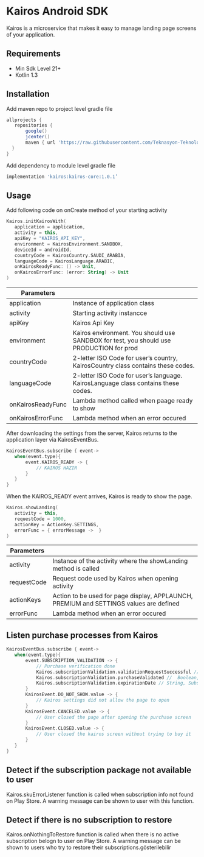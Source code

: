 # Kairos Android SDK

Kairos is a microservice that makes it easy to manage landing page screens of your application.

## Requirements

- Min Sdk Level 21+
- Kotlin 1.3


## Installation

Add maven repo to project level gradle file

```gradle
allprojects {
   repositories {
       google()
       jcenter()
       maven { url 'https://raw.githubusercontent.com/Teknasyon-Teknoloji/kairos-android-sdk/master/' }
  }
}
```
Add dependency to module level gradle file

```gradle
implementation 'kairos:kairos-core:1.0.1’
```

## Usage
Add following code on onCreate method of your starting activity

```kotlin
Kairos.initKairosWith(
   application = application,
   activity = this,
   apiKey = "KAIROS_API_KEY",
   environment = KairosEnvironment.SANDBOX,
   deviceId = androidId,
   countryCode = KairosCountry.SAUDI_ARABIA,
   languageCode = KairosLanguage.ARABIC,
   onKairosReadyFunc: () -> Unit,
   onKairosErrorFunc: (error: String) -> Unit
)
```



| Parameters | |
| ----- | ----- |
| application | Instance of application class |
| activity | Starting activity instancce |
| apiKey | Kairos Api Key |
| environment | Kairos environment. You should use SANDBOX for test, you should use PRODUCTION for prod |
| countryCode | 2-letter ISO Code for user’s country, KairosCountry class contains these codes. |
| languageCode | 2-letter ISO Code for user’s language. KairosLanguage class contains these codes. |
| onKairosReadyFunc | Lambda method called when paage ready to show |
| onKairosErrorFunc | Lambda method when an error occured |


After downloading the settings from the server, Kairos returns to the application layer via KairosEventBus.

```kotlin
KairosEventBus.subscribe { event->
   when(event.type){
       event.KAIROS_READY -> {
           // KAIROS HAZIR
       }
   }
}
```

When the KAIROS_READY event arrives, Kairos is ready to show the page.

```kotlin
Kairos.showLanding(
   activity = this,
   requestCode = 1000,
   actionKey = ActionKey.SETTINGS,
   errorFunc = { errorMessage ->  }
)
```


| Parameters | |
| ------ | ------ |
| activity | Instance of the activity where the showLanding method is called |
| requestCode | Request code used by Kairos when opening activity |
| actionKeys | Action to be used for page display, APPLAUNCH, PREMIUM and SETTINGS values are defined |
| errorFunc | Lambda method when an error occured  |

## Listen purchase processes from Kairos

```kotlin
KairosEventBus.subscribe { event->
   when(event.type){
       event.SUBSCRIPTION_VALIDATION -> {
           // Purchase verification done
           Kairos.subscriptionValidation.validationRequestSuccessful // Boolean It is true If purchase request has been completed otherwise false
           Kairos.subscriptionValidation.purchaseValidated //  Boolean, It is true if purchase has been approved
           Kairos.subscriptionValidation.expirationDate // String, Subscription expiration date
       }
       KairosEvent.DO_NOT_SHOW.value -> {
           // Kairos settings did not allow the page to open
       }
       KairosEvent.CANCELED.value -> {
           // User closed the page after opening the purchase screen
       }
       KairosEvent.CLOSED.value -> {
           // User closed the kairos screen without trying to buy it
       }
   }
}
```


## Detect if the subscription package not available to user

Kairos.skuErrorListener function is called when subscription info not found on Play Store. A warning message can be shown to user with this function.

## Detect if there is no subscription to restore

Kairos.onNothingToRestore function is called when there is no active subscription belogn to user on Play Store. A warning message can be shown to users who try to restore their subscriptions.gösterilebilir
